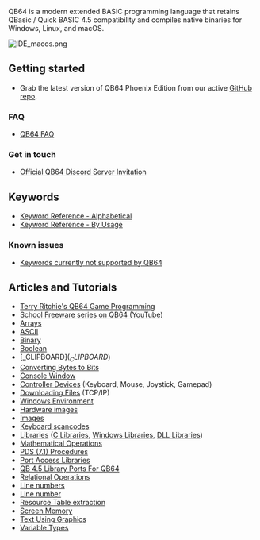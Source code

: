 QB64 is a modern extended BASIC programming language that retains QBasic / Quick BASIC 4.5 compatibility and compiles native binaries for Windows, Linux, and macOS.

![IDE_macos.png](IDE_macos.png)

## Getting started

* Grab the latest version of QB64 Phoenix Edition from our active [GitHub repo](https://github.com/QB64Official/qb64/releases/latest).

### FAQ

* [QB64 FAQ](QB64_FAQ)

### Get in touch

* [Official QB64 Discord Server Invitation](https://discord.gg/A3HmUe2mv8)

## Keywords

* [Keyword Reference - Alphabetical](Keyword-Reference---Alphabetical)
* [Keyword Reference - By Usage](Keyword_Reference_-_By_Usage)

### Known issues

* [Keywords currently not supported by QB64](Keywords_currently_not_supported_by_QB64)

## Articles and Tutorials

* [Terry Ritchie's QB64 Game Programming](http://www.qb64sourcecode.com)
* [School Freeware series on QB64 (YouTube)](https://www.youtube.com/watch?v=hE-Voij5k5Q&list=PLF6199808BD4901E1)
* [Arrays](Arrays)
* [ASCII](ASCII)
* [Binary](Binary)
* [Boolean](Boolean)
* [_CLIPBOARD$](_CLIPBOARD$)
* [Converting Bytes to Bits](Converting_Bytes_to_Bits)
* [Console Window](Console_Window)
* [Controller Devices](Controller_Devices) (Keyboard, Mouse, Joystick, Gamepad)
* [Downloading Files](Downloading_Files) (TCP/IP)
* [Windows Environment](Windows_Environment)
* [Hardware images](Hardware_images)
* [Images](Images)
* [Keyboard scancodes](Keyboard_scancodes)
* [Libraries](Libraries) ([C Libraries](C_Libraries), [Windows Libraries](Windows_Libraries), [DLL Libraries](DLL_Libraries))
* [Mathematical Operations](Mathematical_Operations)
* [PDS (7.1) Procedures](PDS_(7.1)_Procedures)
* [Port Access Libraries](Port_Access_Libraries)
* [QB 4.5 Library Ports For QB64](QB_4.5_Library_Ports_For_QB64)
* [Relational Operations](Relational_Operations)
* [Line numbers](Line_numbers)
* [Line number](Line_number)
* [Resource Table extraction](Resource_Table_extraction)
* [Screen Memory](Screen_Memory)
* [Text Using Graphics](Text_Using_Graphics)
* [Variable Types](Variable_Types)